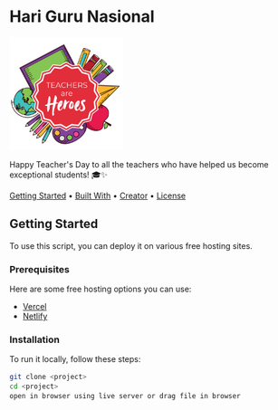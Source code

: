 # Hari Guru Nasional

<img src="img/300px.png" height="200" alt="Hari Guru Nasional Banner"/>

Happy Teacher's Day to all the teachers who have helped us become exceptional students! 🎓✨

<!-- Add Badge Here (https://shields.io/) -->

[Getting Started](#getting-started) •
[Built With](#built-with) •
[Creator](#creator) •
[License](#license)

<!-- -- -- -- -- -- -- -- -- -- -- -- -- -- -- -- -- -- -- -- -- -- -- -->

## Getting Started

To use this script, you can deploy it on various free hosting sites.

### Prerequisites

Here are some free hosting options you can use:

- [Vercel](https://vercel.com/)
- [Netlify](https://netlify.com/)

### Installation

To run it locally, follow these steps:

```sh
git clone <project>
cd <project>
open in browser using live server or drag file in browser
```
